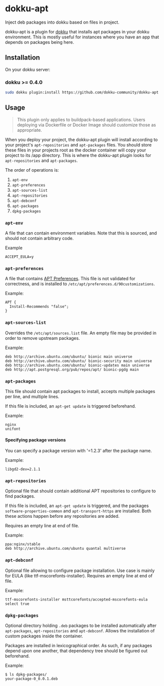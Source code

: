dokku-apt
=========

Inject deb packages into dokku based on files in project.

dokku-apt is a plugin for [dokku](https://github.com/dokku/dokku) that installs apt packages in your dokku environment.
This is mostly useful for instances where you have an app that depends on packages being here.

## Installation

On your dokku server:

### dokku >= 0.4.0

```sh
sudo dokku plugin:install https://github.com/dokku-community/dokku-apt
```

## Usage

> This plugin only applies to buildpack-based applications. Users deploying via Dockerfile or Docker Image should customize those as appropriate.

When you deploy your project, the dokku-apt plugin will install according to your project's `apt-repositories` and `apt-packages` files. You should store these files in your projects root as the docker container will copy your project to its /app directory. This is where the dokku-apt plugin looks for `apt-repositories` and `apt-packages`.

The order of operations is:

1. `apt-env`
2. `apt-preferences`
3. `apt-sources-list`
4. `apt-repositories`
5. `apt-debconf`
6. `apt-packages`
7. `dpkg-packages`

### `apt-env`

A file that can contain environment variables. Note that this is sourced, and should not contain arbitrary code.

Example

```
ACCEPT_EULA=y
```

### `apt-preferences`

A file that contains [APT Preferences](https://wiki.debian.org/AptPreferences). This file is not validated for correctness, and is installed to `/etc/apt/preferences.d/90customizations`.

Example:

```
APT {
  Install-Recommends "false";
}
```

### `apt-sources-list`

Overrides the `/etc/apt/sources.list` file. An empty file may be provided in order to remove upstream packages.

Example:
```
deb http://archive.ubuntu.com/ubuntu/ bionic main universe
deb http://archive.ubuntu.com/ubuntu/ bionic-security main universe
deb http://archive.ubuntu.com/ubuntu/ bionic-updates main universe
deb http://apt.postgresql.org/pub/repos/apt/ bionic-pgdg main
```

### `apt-packages`

This file should contain apt packages to install, accepts multiple packages per line, and multiple lines.

If this file is included, an `apt-get update` is triggered beforehand.

Example:
```
nginx
unifont
```

#### Specifying package versions

You can specify a package version with '=1.2.3' after the package name. 

Example:

```
libgd2-dev=2.1.1
```

### `apt-repositories`

Optional file that should contain additional APT repositories to configure to find packages.

If this file is included, an `apt-get update` is triggered, and the packages `software-properties-common` and `apt-transport-https` are installed. Both these actions happen before any repositories are added.

Requires an empty line at end of file.

Example:

```
ppa:nginx/stable
deb http://archive.ubuntu.com/ubuntu quantal multiverse
```

### `apt-debconf`

Optional file allowing to configure package installation. Use case is mainly for EULA (like ttf-mscorefonts-installer).
Requires an empty line at end of file.

Example:

```
ttf-mscorefonts-installer msttcorefonts/accepted-mscorefonts-eula select true
```

### `dpkg-packages`

Optional directory holding `.deb` packages to be installed automatically
after `apt-packages`, `apt-repositories` and `apt-debconf`. Allows the
installation of custom packages inside the container.

Packages are installed in lexicographical order. As such, if any packages depend upon one another, that dependency tree should be figured out beforehand.

Example:

```
$ ls dpkg-packages/
your-package-0_0.0.1.deb
```
